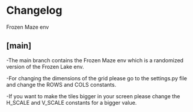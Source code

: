 # Changelog

Frozen Maze env

## [main]

-The main branch contains the Frozen Maze env which is a randomized version of the Frozen Lake env.

-For changing the dimensions of the grid please go to the settings.py file and change the ROWS and COLS constants. 

-If you want to make the tiles bigger in your screen please change the H_SCALE and V_SCALE constants for a bigger value.